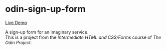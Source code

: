# odin-sign-up-form

[Live Demo](https://kosmik7.github.io/odin-sign-up-form/)

A sign-up form for an imaginary service.\
This is a project from the <em>Intermediate HTML and CSS/Forms</em> course of <em>The Odin Project</em>.
